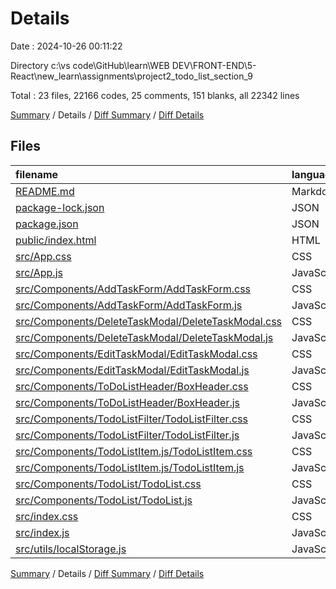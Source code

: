 # Details

Date : 2024-10-26 00:11:22

Directory c:\\vs code\\GitHub\\learn\\WEB DEV\\FRONT-END\\5-React\\new_learn\\assignments\\project2_todo_list_section_9

Total : 23 files,  22166 codes, 25 comments, 151 blanks, all 22342 lines

[Summary](results.md) / Details / [Diff Summary](diff.md) / [Diff Details](diff-details.md)

## Files
| filename | language | code | comment | blank | total |
| :--- | :--- | ---: | ---: | ---: | ---: |
| [README.md](/README.md) | Markdown | 38 | 0 | 33 | 71 |
| [package-lock.json](/package-lock.json) | JSON | 21,592 | 0 | 1 | 21,593 |
| [package.json](/package.json) | JSON | 46 | 0 | 1 | 47 |
| [public/index.html](/public/index.html) | HTML | 18 | 23 | 2 | 43 |
| [src/App.css](/src/App.css) | CSS | 25 | 0 | 7 | 32 |
| [src/App.js](/src/App.js) | JavaScript | 108 | 0 | 21 | 129 |
| [src/Components/AddTaskForm/AddTaskForm.css](/src/Components/AddTaskForm/AddTaskForm.css) | CSS | 12 | 0 | 3 | 15 |
| [src/Components/AddTaskForm/AddTaskForm.js](/src/Components/AddTaskForm/AddTaskForm.js) | JavaScript | 28 | 0 | 4 | 32 |
| [src/Components/DeleteTaskModal/DeleteTaskModal.css](/src/Components/DeleteTaskModal/DeleteTaskModal.css) | CSS | 5 | 0 | 2 | 7 |
| [src/Components/DeleteTaskModal/DeleteTaskModal.js](/src/Components/DeleteTaskModal/DeleteTaskModal.js) | JavaScript | 30 | 0 | 2 | 32 |
| [src/Components/EditTaskModal/EditTaskModal.css](/src/Components/EditTaskModal/EditTaskModal.css) | CSS | 0 | 0 | 1 | 1 |
| [src/Components/EditTaskModal/EditTaskModal.js](/src/Components/EditTaskModal/EditTaskModal.js) | JavaScript | 36 | 0 | 6 | 42 |
| [src/Components/ToDoListHeader/BoxHeader.css](/src/Components/ToDoListHeader/BoxHeader.css) | CSS | 11 | 0 | 7 | 18 |
| [src/Components/ToDoListHeader/BoxHeader.js](/src/Components/ToDoListHeader/BoxHeader.js) | JavaScript | 12 | 0 | 5 | 17 |
| [src/Components/TodoListFilter/TodoListFilter.css](/src/Components/TodoListFilter/TodoListFilter.css) | CSS | 12 | 0 | 8 | 20 |
| [src/Components/TodoListFilter/TodoListFilter.js](/src/Components/TodoListFilter/TodoListFilter.js) | JavaScript | 36 | 0 | 6 | 42 |
| [src/Components/TodoListItem.js/TodoListItem.css](/src/Components/TodoListItem.js/TodoListItem.css) | CSS | 43 | 0 | 18 | 61 |
| [src/Components/TodoListItem.js/TodoListItem.js](/src/Components/TodoListItem.js/TodoListItem.js) | JavaScript | 71 | 2 | 10 | 83 |
| [src/Components/TodoList/TodoList.css](/src/Components/TodoList/TodoList.css) | CSS | 0 | 0 | 1 | 1 |
| [src/Components/TodoList/TodoList.js](/src/Components/TodoList/TodoList.js) | JavaScript | 11 | 0 | 4 | 15 |
| [src/index.css](/src/index.css) | CSS | 16 | 0 | 4 | 20 |
| [src/index.js](/src/index.js) | JavaScript | 10 | 0 | 3 | 13 |
| [src/utils/localStorage.js](/src/utils/localStorage.js) | JavaScript | 6 | 0 | 2 | 8 |

[Summary](results.md) / Details / [Diff Summary](diff.md) / [Diff Details](diff-details.md)